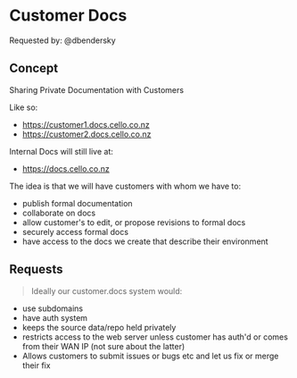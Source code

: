 # Customer Docs

Requested by: @dbendersky

## Concept

Sharing Private Documentation with Customers

Like so:

 - <https://customer1.docs.cello.co.nz>
 - <https://customer2.docs.cello.co.nz>

Internal Docs will still live at:

 - <https://docs.cello.co.nz>

The idea is that we will have customers with whom we have to:

 - publish formal documentation
 - collaborate on docs
 - allow customer's to edit, or propose revisions to formal docs
 - securely access formal docs
 - have access to the docs we create that describe their environment

## Requests

>Ideally our customer.docs system would:

- use subdomains
- have auth system
- keeps the source data/repo held privately
- restricts access to the web server unless customer has auth'd or comes from their WAN IP (not sure about the latter)
- Allows customers to submit issues or bugs etc and let us fix or merge their fix
